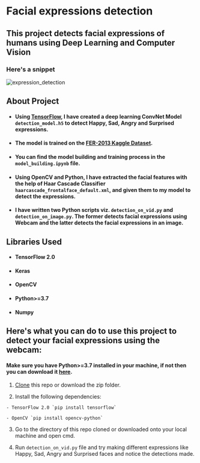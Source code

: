 # Facial expressions detection
## This project detects facial expressions of humans using Deep Learning and Computer Vision

### Here's a snippet

![expression_detection](https://user-images.githubusercontent.com/61016383/94587769-afa85680-02a0-11eb-897f-ffe8d88becbe.gif)

## About Project
  
  - #### Using [TensorFlow](https://www.tensorflow.org/), I have created a deep learning ConvNet Model `detection_model.h5` to detect Happy, Sad, Angry and Surprised expressions.
  
  
  - #### The model is trained on the [FER-2013 Kaggle Dataset](https://www.kaggle.com/msambare/fer2013).
  
  
  - #### You can find the model building and training process in the `model_building.ipynb` file.
  
  
  - #### Using OpenCV and Python, I have extracted the facial features with the help of Haar Cascade Classifier `haarcascade_frontalface_default.xml`, and given them to my model to detect the expressions.
  
  
  - #### I have written two Python scripts viz. `detection_on_vid.py` and `detection_on_image.py`. The former detects facial expressions using Webcam and the latter detects the    facial expressions in an image. 
  
  
## Libraries Used

  - #### TensorFlow 2.0
  
  - #### Keras
  
  - #### OpenCV
  
  - #### Python>=3.7
  
  - #### Numpy
  
  
## Here's what you can do to use this project to detect your facial expressions using the webcam:
#### Make sure you have Python>=3.7 installed in your machine, if not then you can download it [here](https://www.python.org/).

  1. [Clone](https://docs.github.com/en/github/creating-cloning-and-archiving-repositories/cloning-a-repository) this repo or download the zip folder.
  
  2. Install the following dependencies:
    
    - TensorFlow 2.0 `pip install tensorflow`
    
    - OpenCV `pip install opencv-python`
    
  3. Go to the directory of this repo cloned or downloaded onto your local machine and open cmd.
  
  4. Run `detection_on_vid.py` file and try making different expressions like Happy, Sad, Angry and Surprised faces and notice the detections made. 

